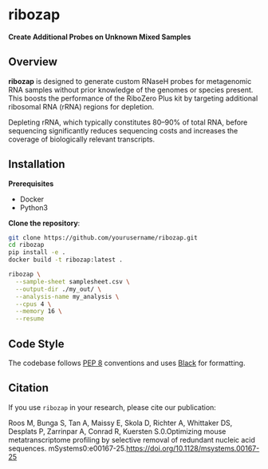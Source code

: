 # ribozap

**Create Additional Probes on Unknown Mixed Samples**

## Overview

**ribozap** is designed to generate custom RNaseH probes for metagenomic RNA samples without prior knowledge of the genomes or species present. This boosts the performance of the RiboZero Plus kit by targeting additional ribosomal RNA (rRNA) regions for depletion.

Depleting rRNA, which typically constitutes 80–90% of total RNA, before sequencing significantly reduces sequencing costs and increases the coverage of biologically relevant transcripts.


## Installation

**Prerequisites**

- Docker
- Python3

**Clone the repository**:

```bash
git clone https://github.com/yourusername/ribozap.git
cd ribozap
pip install -e .
docker build -t ribozap:latest .

ribozap \
  --sample-sheet samplesheet.csv \
  --output-dir ./my_out/ \
  --analysis-name my_analysis \
  --cpus 4 \
  --memory 16 \
  --resume
```


## Code Style

The codebase follows [PEP 8](https://peps.python.org/pep-0008/) conventions and uses [Black](https://github.com/psf/black) for formatting.

## Citation

If you use `ribozap` in your research, please cite our publication:

Roos M, Bunga S, Tan A, Maissy E, Skola D, Richter A, Whittaker DS, Desplats P, Zarrinpar A, Conrad R, Kuersten S.0.Optimizing mouse metatranscriptome profiling by selective removal of redundant nucleic acid sequences. mSystems0:e00167-25.https://doi.org/10.1128/msystems.00167-25